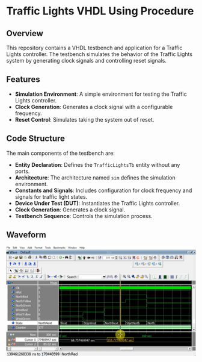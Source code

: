 # Traffic Lights VHDL Using Procedure

## Overview

This repository contains a VHDL testbench and application for a Traffic Lights controller. The testbench simulates the behavior of the Traffic Lights system by generating clock signals and controlling reset signals. 

## Features

- **Simulation Environment**: A simple environment for testing the Traffic Lights controller.
- **Clock Generation**: Generates a clock signal with a configurable frequency.
- **Reset Control**: Simulates taking the system out of reset.

## Code Structure

The main components of the testbench are:

- **Entity Declaration**: Defines the `TrafficLightsTb` entity without any ports.
- **Architecture**: The architecture named `sim` defines the simulation environment.
- **Constants and Signals**: Includes configuration for clock frequency and signals for traffic light states.
- **Device Under Test (DUT)**: Instantiates the Traffic Lights controller.
- **Clock Generation**: Generates a clock signal.
- **Testbench Sequence**: Controls the simulation process.

## Waveform
![Waveform](Waveform.png)

